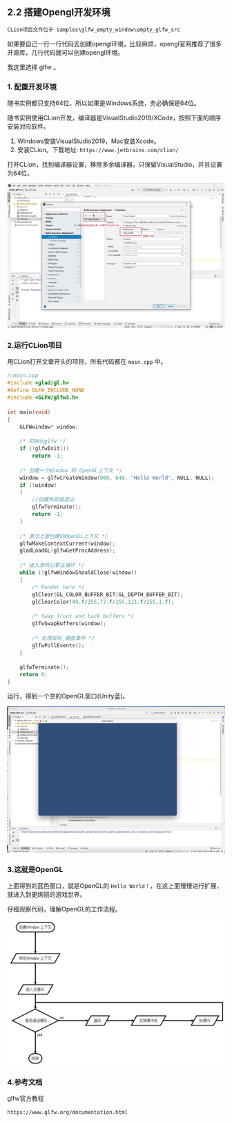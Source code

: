 ## 2.2 搭建Opengl开发环境

```c
CLion项目文件位于 samples\glfw_empty_window\empty_glfw_src
```

如果要自己一行一行代码去创建opengl环境，比较麻烦，opengl官网推荐了很多开源库，几行代码就可以创建opengl环境。

我这里选择 glfw 。

### 1. 配置开发环境

随书实例都只支持64位，所以如果是Windows系统，务必确保是64位。

随书实例使用CLion开发，编译器是VisualStudio2019/XCode，按照下面的顺序安装对应软件。

1. Windows安装VisualStudio2019，Mac安装Xcode。
2. 安装CLion。下载地址: `https://www.jetbrains.com/clion/`

打开CLion，找到编译器设置，移除多余编译器，只保留VisualStudio，并且设置为64位。

![](../../imgs/opengl_dev_env/dev_env_configure/vs_x64.jpg)


### 2.运行CLion项目

用CLion打开文章开头的项目，所有代码都在 `main.cpp` 中。

```c++
//main.cpp
#include <glad/gl.h>
#define GLFW_INCLUDE_NONE
#include <GLFW/glfw3.h>

int main(void)
{
    GLFWwindow* window;

    /* 初始化glfw */
    if (!glfwInit())
        return -1;

    /* 创建一个Window 和 OpenGL上下文 */
    window = glfwCreateWindow(960, 640, "Hello World", NULL, NULL);
    if (!window)
    {
        //创建失败就退出
        glfwTerminate();
        return -1;
    }

    /* 激活上面创建的OpenGL上下文 */
    glfwMakeContextCurrent(window);
    gladLoadGL(glfwGetProcAddress);

    /* 进入游戏引擎主循环 */
    while (!glfwWindowShouldClose(window))
    {
        /* Render here */
        glClear(GL_COLOR_BUFFER_BIT|GL_DEPTH_BUFFER_BIT);
        glClearColor(49.f/255,77.f/255,121.f/255,1.f);

        /* Swap front and back buffers */
        glfwSwapBuffers(window);

        /* 处理鼠标 键盘事件 */
        glfwPollEvents();
    }

    glfwTerminate();
    return 0;
}
```



运行，得到一个空的OpenGL窗口(Unity蓝)。

![](../../imgs/opengl_dev_env/dev_env_configure/glfw_empty_window_run_osx.png)




### 3.这就是OpenGL

上面得到的蓝色窗口，就是OpenGL的 `Hello World！`，在这上面慢慢进行扩展，就进入到更绚丽的游戏世界。

仔细观察代码，理解OpenGL的工作流程。

![](../../imgs/opengl_dev_env/dev_env_configure/opengl_flow.jpg)

### 4.参考文档

glfw官方教程

    https://www.glfw.org/documentation.html